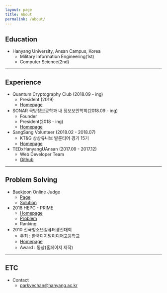 ```yaml
---
layout: page
title: About
permalink: /about/
---
```



## Education

  * Hanyang University, Ansan Campus, Korea
    * Military Information Engineering(1st)
    * Computer Science(2nd)

---

## Experience

  * Quantum Cryptography Club (2018.09 - ing)
    * President (2019)
    * [Homepage](https://www.hyqcc.info/)
  * SONAR 국방정보공학과 내 정보보안학회(2018.09 - ing)
    * Founder
    * President(2018 - ing)
    * [Homepage](https://hanyangsonar.github.io/)
  * SangSang Volunteer (2018.02 - 2018.07)
    * KT&G 상상유니브 발룬티어 경기 15기
    * [Homepage](https://www.sangsanguniv.com/master/memberList.univ#none)
  * TEDxHanyangUAnsan (2017.09 - 2017.12)
    * Web Developer Team
    * [Github](https://github.com/TEDxHanyangUAnsan)

---

## Problem Solving

  * Baekjoon Online Judge
    * [Page](https://www.acmicpc.net/user/keepyourweaponaimed)
    * [Solution](https://github.com/parkyechan/algo)
  * 2018 HEPC - PRIME
    * [Homepage](http://hepc.hycse.net/)
    * [Problem](https://www.acmicpc.net/category/detail/1872)
    * Ranking
  * 2010 전국청소년컴퓨터경진대회
    * 주최 : 한국디지털미디어고등학교
    * [Homepage](https://contest.dimigo.hs.kr/)
    * Award : 동상(홈페이지 제작)

---

## ETC
  * Contact
    * parkyechan@hanyang.ac.kr

